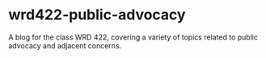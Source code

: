 # wrd422-public-advocacy
A blog for the class WRD 422, covering a variety of topics related to public advocacy and adjacent concerns.
